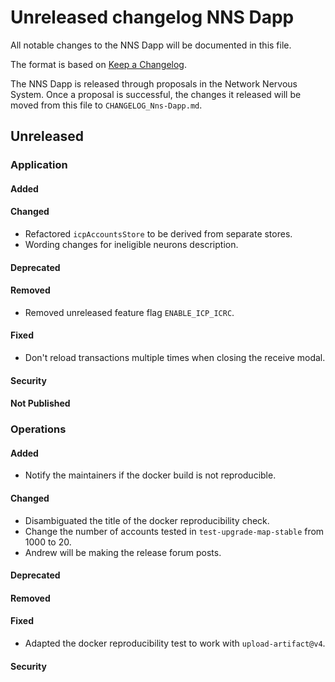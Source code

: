 
# Unreleased changelog NNS Dapp

All notable changes to the NNS Dapp will be documented in this file.

The format is based on [Keep a Changelog](https://keepachangelog.com/en/1.0.0/).

The NNS Dapp is released through proposals in the Network Nervous System. Once a
proposal is successful, the changes it released will be moved from this file to
`CHANGELOG_Nns-Dapp.md`.

## Unreleased

### Application

#### Added

#### Changed

* Refactored `icpAccountsStore` to be derived from separate stores.
* Wording changes for ineligible neurons description.

#### Deprecated

#### Removed

* Removed unreleased feature flag `ENABLE_ICP_ICRC`.

#### Fixed

* Don't reload transactions multiple times when closing the receive modal.

#### Security

#### Not Published

### Operations

#### Added

* Notify the maintainers if the docker build is not reproducible.

#### Changed

* Disambiguated the title of the docker reproducibility check.
* Change the number of accounts tested in `test-upgrade-map-stable` from 1000 to 20.
* Andrew will be making the release forum posts.

#### Deprecated

#### Removed

#### Fixed

* Adapted the docker reproducibility test to work with `upload-artifact@v4`.

#### Security
